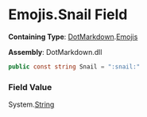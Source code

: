 # Emojis\.Snail Field

**Containing Type**: [DotMarkdown](../../README.md)\.[Emojis](../README.md)

**Assembly**: DotMarkdown\.dll

```csharp
public const string Snail = ":snail:"
```

### Field Value

System\.[String](https://docs.microsoft.com/en-us/dotnet/api/system.string)